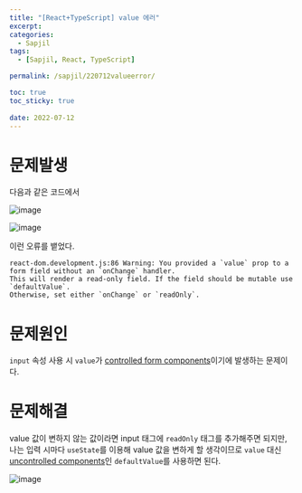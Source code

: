 ```yaml
---
title: "[React+TypeScript] value 에러"
excerpt: 
categories:
  - Sapjil
tags:
  - [Sapjil, React, TypeScript]

permalink: /sapjil/220712valueerror/

toc: true
toc_sticky: true
 
date: 2022-07-12
---
```


# 문제발생

다음과 같은 코드에서

![image](https://user-images.githubusercontent.com/49031232/178436894-83d694d9-09c8-4a00-afb2-430c0aba1b77.png)

![image](https://user-images.githubusercontent.com/49031232/178437115-f52dec49-7c3f-4cec-8459-74b702392a4f.png)

이런 오류를 뱉었다.

```
react-dom.development.js:86 Warning: You provided a `value` prop to a form field without an `onChange` handler.
This will render a read-only field. If the field should be mutable use `defaultValue`.
Otherwise, set either `onChange` or `readOnly`.
```

# 문제원인
`input` 속성 사용 시 `value`가 [controlled form components](https://reactjs.org/docs/forms.html#controlled-components)이기에 발생하는 문제이다.

# 문제해결
value 값이 변하지 않는 값이라면 input 태그에 `readOnly` 태그를 추가해주면 되지만,
나는 입력 시마다 `useState`를 이용해 value 값을 변하게 할 생각이므로 `value` 대신
[uncontrolled components](https://reactjs.org/docs/uncontrolled-components.html)인 `defaultValue`를 사용하면 된다.

![image](https://user-images.githubusercontent.com/49031232/178443949-f4435d9a-cf8a-44bb-8543-f56af155e143.png)

